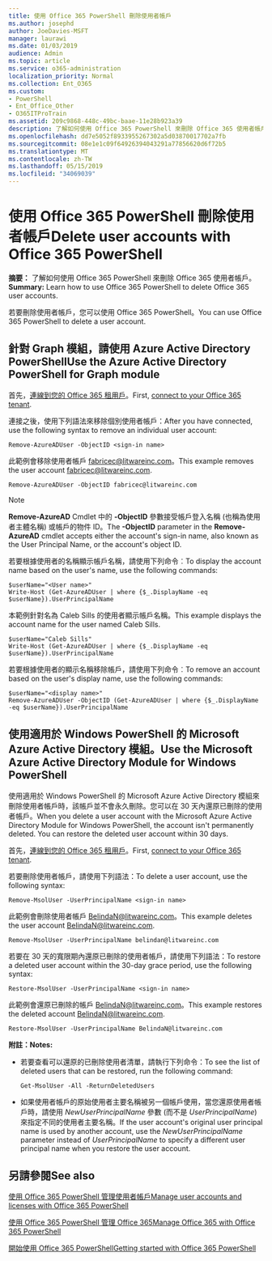 ```yaml
---
title: 使用 Office 365 PowerShell 刪除使用者帳戶
ms.author: josephd
author: JoeDavies-MSFT
manager: laurawi
ms.date: 01/03/2019
audience: Admin
ms.topic: article
ms.service: o365-administration
localization_priority: Normal
ms.collection: Ent_O365
ms.custom:
- PowerShell
- Ent_Office_Other
- O365ITProTrain
ms.assetid: 209c9868-448c-49bc-baae-11e28b923a39
description: 了解如何使用 Office 365 PowerShell 來刪除 Office 365 使用者帳戶。
ms.openlocfilehash: dd7e5052f8933955267302a5d03870017702a7fb
ms.sourcegitcommit: 08e1e1c09f64926394043291a77856620d6f72b5
ms.translationtype: MT
ms.contentlocale: zh-TW
ms.lasthandoff: 05/15/2019
ms.locfileid: "34069039"
---
```

# <a name="delete-user-accounts-with-office-365-powershell"></a><span data-ttu-id="ed5a0-103">使用 Office 365 PowerShell 刪除使用者帳戶</span><span class="sxs-lookup"><span data-stu-id="ed5a0-103">Delete user accounts with Office 365 PowerShell</span></span>

<span data-ttu-id="ed5a0-104">**摘要：** 了解如何使用 Office 365 PowerShell 來刪除 Office 365 使用者帳戶。</span><span class="sxs-lookup"><span data-stu-id="ed5a0-104">**Summary:**  Learn how to use Office 365 PowerShell to delete Office 365 user accounts.</span></span>
  
<span data-ttu-id="ed5a0-105">若要刪除使用者帳戶，您可以使用 Office 365 PowerShell。</span><span class="sxs-lookup"><span data-stu-id="ed5a0-105">You can use Office 365 PowerShell to delete a user account.</span></span>

   
## <a name="use-the-azure-active-directory-powershell-for-graph-module"></a><span data-ttu-id="ed5a0-106">針對 Graph 模組，請使用 Azure Active Directory PowerShell</span><span class="sxs-lookup"><span data-stu-id="ed5a0-106">Use the Azure Active Directory PowerShell for Graph module</span></span>

<span data-ttu-id="ed5a0-107">首先，[連線到您的 Office 365 租用戶](connect-to-office-365-powershell.md#connect-with-the-azure-active-directory-powershell-for-graph-module)。</span><span class="sxs-lookup"><span data-stu-id="ed5a0-107">First, [connect to your Office 365 tenant](connect-to-office-365-powershell.md#connect-with-the-azure-active-directory-powershell-for-graph-module).</span></span>

<span data-ttu-id="ed5a0-108">連接之後，使用下列語法來移除個別使用者帳戶：</span><span class="sxs-lookup"><span data-stu-id="ed5a0-108">After you have connected, use the following syntax to remove an individual user account:</span></span>
  
```
Remove-AzureADUser -ObjectID <sign-in name>
```

<span data-ttu-id="ed5a0-109">此範例會移除使用者帳戶 fabricec@litwareinc.com。</span><span class="sxs-lookup"><span data-stu-id="ed5a0-109">This example removes the user account fabricec@litwareinc.com.</span></span>
  
```
Remove-AzureADUser -ObjectID fabricec@litwareinc.com
```

> [!NOTE]
> <span data-ttu-id="ed5a0-110">**Remove-AzureAD** Cmdlet 中的 **-ObjectID** 參數接受帳戶登入名稱 (也稱為使用者主體名稱) 或帳戶的物件 ID。</span><span class="sxs-lookup"><span data-stu-id="ed5a0-110">The **-ObjectID** parameter in the **Remove-AzureAD** cmdlet accepts either the account's sign-in name, also known as the User Principal Name, or the account's object ID.</span></span>
  
<span data-ttu-id="ed5a0-111">若要根據使用者的名稱顯示帳戶名稱，請使用下列命令︰</span><span class="sxs-lookup"><span data-stu-id="ed5a0-111">To display the account name based on the user's name, use the following commands:</span></span>
  
```
$userName="<User name>"
Write-Host (Get-AzureADUser | where {$_.DisplayName -eq $userName}).UserPrincipalName
```

<span data-ttu-id="ed5a0-112">本範例針對名為 Caleb Sills 的使用者顯示帳戶名稱。</span><span class="sxs-lookup"><span data-stu-id="ed5a0-112">This example displays the account name for the user named Caleb Sills.</span></span>
  
```
$userName="Caleb Sills"
Write-Host (Get-AzureADUser | where {$_.DisplayName -eq $userName}).UserPrincipalName
```

<span data-ttu-id="ed5a0-113">若要根據使用者的顯示名稱移除帳戶，請使用下列命令︰</span><span class="sxs-lookup"><span data-stu-id="ed5a0-113">To remove an account based on the user's display name, use the following commands:</span></span>
  
```
$userName="<display name>"
Remove-AzureADUser -ObjectID (Get-AzureADUser | where {$_.DisplayName -eq $userName}).UserPrincipalName
```

## <a name="use-the-microsoft-azure-active-directory-module-for-windows-powershell"></a><span data-ttu-id="ed5a0-114">使用適用於 Windows PowerShell 的 Microsoft Azure Active Directory 模組。</span><span class="sxs-lookup"><span data-stu-id="ed5a0-114">Use the Microsoft Azure Active Directory Module for Windows PowerShell</span></span>

<span data-ttu-id="ed5a0-p101">使用適用於 Windows PowerShell 的 Microsoft Azure Active Directory 模組來刪除使用者帳戶時，該帳戶並不會永久刪除。您可以在 30 天內還原已刪除的使用者帳戶。</span><span class="sxs-lookup"><span data-stu-id="ed5a0-p101">When you delete a user account with the Microsoft Azure Active Directory Module for Windows PowerShell, the account isn't permanently deleted. You can restore the deleted user account within 30 days.</span></span>

<span data-ttu-id="ed5a0-117">首先，[連線到您的 Office 365 租用戶](connect-to-office-365-powershell.md#connect-with-the-microsoft-azure-active-directory-module-for-windows-powershell)。</span><span class="sxs-lookup"><span data-stu-id="ed5a0-117">First, [connect to your Office 365 tenant](connect-to-office-365-powershell.md#connect-with-the-microsoft-azure-active-directory-module-for-windows-powershell).</span></span>


<span data-ttu-id="ed5a0-118">若要刪除使用者帳戶，請使用下列語法：</span><span class="sxs-lookup"><span data-stu-id="ed5a0-118">To delete a user account, use the following syntax:</span></span>
  
```
Remove-MsolUser -UserPrincipalName <sign-in name>
```

<span data-ttu-id="ed5a0-119">此範例會刪除使用者帳戶 BelindaN@litwareinc.com。</span><span class="sxs-lookup"><span data-stu-id="ed5a0-119">This example deletes the user account BelindaN@litwareinc.com.</span></span>
  
```
Remove-MsolUser -UserPrincipalName belindan@litwareinc.com
```

<span data-ttu-id="ed5a0-120">若要在 30 天的寬限期內還原已刪除的使用者帳戶，請使用下列語法：</span><span class="sxs-lookup"><span data-stu-id="ed5a0-120">To restore a deleted user account within the 30-day grace period, use the following syntax:</span></span>
  
```
Restore-MsolUser -UserPrincipalName <sign-in name>
```

<span data-ttu-id="ed5a0-121">此範例會還原已刪除的帳戶 BelindaN@litwareinc.com。</span><span class="sxs-lookup"><span data-stu-id="ed5a0-121">This example restores the deleted account BelindaN@litwareinc.com.</span></span>
  
```
Restore-MsolUser -UserPrincipalName BelindaN@litwareinc.com
```

 <span data-ttu-id="ed5a0-122">**附註：**</span><span class="sxs-lookup"><span data-stu-id="ed5a0-122">**Notes:**</span></span>
  
- <span data-ttu-id="ed5a0-123">若要查看可以還原的已刪除使用者清單，請執行下列命令：</span><span class="sxs-lookup"><span data-stu-id="ed5a0-123">To see the list of deleted users that can be restored, run the following command:</span></span>
    
  ```
  Get-MsolUser -All -ReturnDeletedUsers
  ```

- <span data-ttu-id="ed5a0-124">如果使用者帳戶的原始使用者主要名稱被另一個帳戶使用，當您還原使用者帳戶時，請使用 _NewUserPrincipalName_ 參數 (而不是 _UserPrincipalName_) 來指定不同的使用者主要名稱。</span><span class="sxs-lookup"><span data-stu-id="ed5a0-124">If the user account's original user principal name is used by another account, use the _NewUserPrincipalName_ parameter instead of _UserPrincipalName_ to specify a different user principal name when you restore the user account.</span></span>


## <a name="see-also"></a><span data-ttu-id="ed5a0-125">另請參閱</span><span class="sxs-lookup"><span data-stu-id="ed5a0-125">See also</span></span>

[<span data-ttu-id="ed5a0-126">使用 Office 365 PowerShell 管理使用者帳戶</span><span class="sxs-lookup"><span data-stu-id="ed5a0-126">Manage user accounts and licenses with Office 365 PowerShell</span></span>](manage-user-accounts-and-licenses-with-office-365-powershell.md)
  
[<span data-ttu-id="ed5a0-127">使用 Office 365 PowerShell 管理 Office 365</span><span class="sxs-lookup"><span data-stu-id="ed5a0-127">Manage Office 365 with Office 365 PowerShell</span></span>](manage-office-365-with-office-365-powershell.md)
  
[<span data-ttu-id="ed5a0-128">開始使用 Office 365 PowerShell</span><span class="sxs-lookup"><span data-stu-id="ed5a0-128">Getting started with Office 365 PowerShell</span></span>](getting-started-with-office-365-powershell.md)

